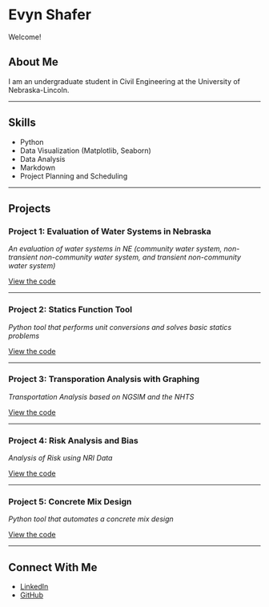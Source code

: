 # Evyn Shafer

Welcome!

## About Me

I am an undergraduate student in Civil Engineering at the University of Nebraska-Lincoln.

---

## Skills

- Python  
- Data Visualization (Matplotlib, Seaborn)  
- Data Analysis  
- Markdown
- Project Planning and Scheduling

---

## Projects

### Project 1: Evaluation of Water Systems in Nebraska 
*An evaluation of water systems in NE (community water system, non-transient non-community water system, and transient non-community water system)*

[View the code](project1)

---

### Project 2: Statics Function Tool 
*Python tool that performs unit conversions and solves basic statics problems*

[View the code](project2)

---

### Project 3: Transporation Analysis with Graphing 
*Transportation Analysis based on NGSIM and the NHTS*

[View the code](project3)

---

### Project 4: Risk Analysis and Bias
*Analysis of Risk using NRI Data*

[View the code](project4)

---

### Project 5: Concrete Mix Design 
*Python tool that automates a concrete mix design*

[View the code](project5)

---


## Connect With Me

- [LinkedIn](https://www.linkedin.com/in/evyn-shafer)  
- [GitHub](https://github.com/shaferevyn)






  
